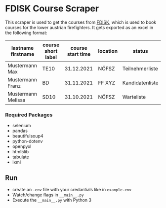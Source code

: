 # FDISK Course Scraper

This scraper is used to get the courses from [FDISK](app.fdisk.at), which is used to book courses for the lower austrian firefighters.
It gets exported as an excel in the following format:

| lastname firstname | course short label | course start time | location          | status          |
|--------------------|--------------------|-------------------|-------------------|-----------------|
| Mustermann Max     | TE10               | 31.12.2021        | NÖFSZ             | Teilnehmerliste |
| Mustermann Franz   | BD                 | 31.11.2021        | FF XYZ            | Kandidatenliste |
| Mustermann Melissa | SD10               | 31.10.2021        | NÖFSZ             | Warteliste      |

### Required Packages

* selenium
* pandas
* beautifulsoup4
* python-dotenv
* openpyxl
* html5lib
* tabulate
* lxml

## Run

* create an `.env` file with your credantials like in `example.env`
* Watch/change flags in `__main__.py`
* Execute the `__main__.py` with Python 3